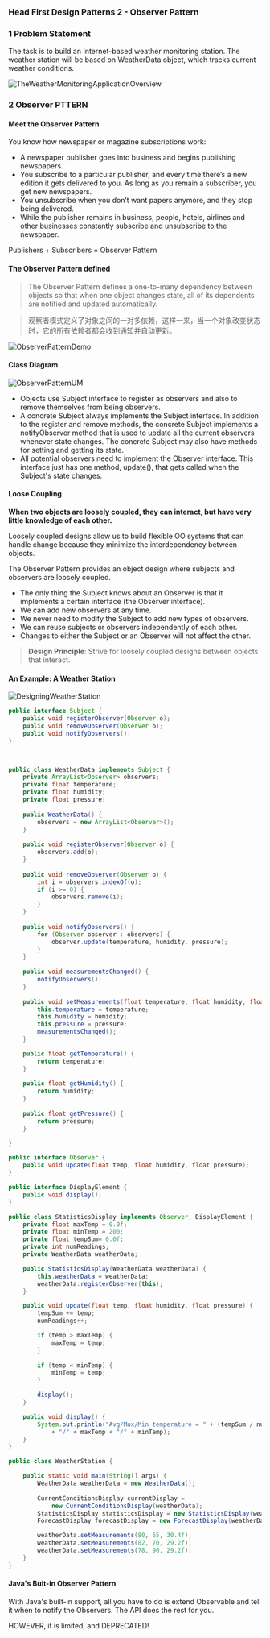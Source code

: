 ### **Head First Design Patterns 2 - Observer Pattern**
### 1 Problem Statement

The task is to build an Internet-based weather monitoring station. The weather station will be based on <C>WeatherData</C> object, which tracks current weather conditions.


![TheWeatherMonitoringApplicationOverview](figures/TheWeatherMonitoringApplicationOverview.png)

### 2 Observer PTTERN

#### Meet the Observer Pattern

You know how newspaper or magazine subscriptions work:

* A newspaper publisher goes into business and begins publishing newspapers.
* You subscribe to a particular publisher, and every time there’s a new edition it gets delivered to you. As long as you remain a subscriber, you get new newspapers.
* You unsubscribe when you don’t want papers anymore, and they stop being delivered.
* While the publisher remains in business, people, hotels, airlines and other businesses constantly subscribe and unsubscribe to the newspaper.

Publishers + Subscribers = Observer Pattern

#### The Observer Pattern defined

> The Observer Pattern defines a one-to-many dependency between objects so that when one object changes state, all of its dependents are notified and updated automatically.

> 观察者模式定义了对象之间的一对多依赖，这样一来，当一个对象改变状态时，它的所有依赖者都会收到通知并自动更新。

![ObserverPatternDemo](figures/ObserverPatternDemo.png)



#### Class Diagram

![ObserverPatternUM](figures/ObserverPatternUML.png)

* Objects use <C>Subject</C> interface to register as observers and also to remove themselves from being observers.
* A concrete <C>Subject</C> always implements the <C>Subject</C> interface. In addition to the register and remove methods, the concrete <C>Subject</C> implements a <C>notifyObserver</C> method that is used to update all the current observers whenever state changes. The concrete <C>Subject</C> may also have methods for setting and getting its state.
* All potential observers need to implement the <C>Observer</C> interface. This interface just has one method, <C>update()</C>, that gets called when the <C>Subject</C>'s state changes.

#### Loose Coupling

**When two objects are loosely coupled, they can interact, but have very little knowledge of each other.**

Loosely coupled designs allow us to build flexible OO systems that can handle change because they minimize the interdependency between objects.

The Observer Pattern provides an object design where subjects and observers are loosely coupled.

* The only thing the <C>Subject</C> knows about an <C>Observer</C> is that it implements a certain interface (the <C>Observer</C> interface).
* We can add new observers at any time.
* We never need to modify the <C>Subject</C> to add new types of observers.
* We can reuse subjects or observers independently of each other.
* Changes to either the <C>Subject</C> or an <C>Observer</C> will not affect the other.

> **Design Principle**: Strive for loosely coupled designs between objects that interact.

#### An Example: A Weather Station


![DesigningWeatherStation](figures/DesigningWeatherStation.png)



```Java fct_label="Subject"
public interface Subject {
	public void registerObserver(Observer o);
	public void removeObserver(Observer o);
	public void notifyObservers();
}



public class WeatherData implements Subject {
	private ArrayList<Observer> observers;
	private float temperature;
	private float humidity;
	private float pressure;
	
	public WeatherData() {
		observers = new ArrayList<Observer>();
	}
	
	public void registerObserver(Observer o) {
		observers.add(o);
	}
	
	public void removeObserver(Observer o) {
		int i = observers.indexOf(o);
		if (i >= 0) {
			observers.remove(i);
		}
	}
	
	public void notifyObservers() {
		for (Observer observer : observers) {
			observer.update(temperature, humidity, pressure);
		}
	}
	
	public void measurementsChanged() {
		notifyObservers();
	}
	
	public void setMeasurements(float temperature, float humidity, float pressure) {
		this.temperature = temperature;
		this.humidity = humidity;
		this.pressure = pressure;
		measurementsChanged();
	}

	public float getTemperature() {
		return temperature;
	}
	
	public float getHumidity() {
		return humidity;
	}
	
	public float getPressure() {
		return pressure;
	}

}
```


```Java fct_label="Observer"
public interface Observer {
	public void update(float temp, float humidity, float pressure);
}

public interface DisplayElement {
	public void display();
}

public class StatisticsDisplay implements Observer, DisplayElement {
	private float maxTemp = 0.0f;
	private float minTemp = 200;
	private float tempSum= 0.0f;
	private int numReadings;
	private WeatherData weatherData;

	public StatisticsDisplay(WeatherData weatherData) {
		this.weatherData = weatherData;
		weatherData.registerObserver(this);
	}

	public void update(float temp, float humidity, float pressure) {
		tempSum += temp;
		numReadings++;

		if (temp > maxTemp) {
			maxTemp = temp;
		}
 
		if (temp < minTemp) {
			minTemp = temp;
		}

		display();
	}

	public void display() {
		System.out.println("Avg/Max/Min temperature = " + (tempSum / numReadings)
			+ "/" + maxTemp + "/" + minTemp);
	}
}
```


```Java fct_label="WeatherStation"
public class WeatherStation {

	public static void main(String[] args) {
		WeatherData weatherData = new WeatherData();
	
		CurrentConditionsDisplay currentDisplay = 
			new CurrentConditionsDisplay(weatherData);
		StatisticsDisplay statisticsDisplay = new StatisticsDisplay(weatherData);
		ForecastDisplay forecastDisplay = new ForecastDisplay(weatherData);

		weatherData.setMeasurements(80, 65, 30.4f);
		weatherData.setMeasurements(82, 70, 29.2f);
		weatherData.setMeasurements(78, 90, 29.2f);
	}
}
```

#### Java's Buit-in Observer Pattern

With Java's built-in support, all you have to do is extend <C>Observable</C> and tell it when to notify the Observers. The API does the rest for you.

HOWEVER, it is limited, and DEPRECATED!
